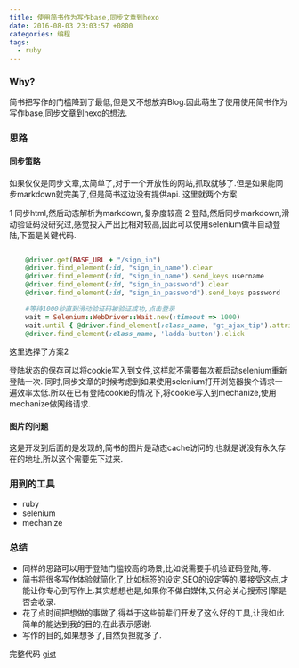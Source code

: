 ```yaml
---
title: 使用简书作为写作base,同步文章到hexo
date: 2016-08-03 23:03:57 +0800
categories: 编程
tags:
  - ruby
---
```

### Why?
简书把写作的门槛降到了最低,但是又不想放弃Blog.因此萌生了使用使用简书作为写作base,同步文章到hexo的想法.

<!--more-->

### 思路
#### 同步策略
如果仅仅是同步文章,太简单了,对于一个开放性的网站,抓取就够了.但是如果能同步markdown就完美了,但是简书这边没有提供api.
这里就两个方案

1 同步html,然后动态解析为markdown,复杂度较高
2 登陆,然后同步markdown,滑动验证码没研究过,感觉投入产出比相对较高,因此可以使用selenium做半自动登陆,下面是关键代码.

``` ruby

    @driver.get(BASE_URL + "/sign_in")
    @driver.find_element(:id, "sign_in_name").clear
    @driver.find_element(:id, "sign_in_name").send_keys username
    @driver.find_element(:id, "sign_in_password").clear
    @driver.find_element(:id, "sign_in_password").send_keys password

    #等待1000秒直到滑动验证码被验证成功,点击登录
    wait = Selenium::WebDriver::Wait.new(:timeout => 1000)
    wait.until { @driver.find_element(:class_name, "gt_ajax_tip").attribute('class').include? 'success' }
    @driver.find_element(:class_name, 'ladda-button').click

```

这里选择了方案2

登陆状态的保存可以将cookie写入到文件,这样就不需要每次都启动selenium重新登陆一次.
同时,同步文章的时候考虑到如果使用selenium打开浏览器挨个请求一遍效率太低.所以在已有登陆cookie的情况下,将cookie写入到mechanize,使用mechanize做网络请求.


#### 图片的问题
这是开发到后面的是发现的,简书的图片是动态cache访问的,也就是说没有永久存在的地址,所以这个需要先下过来.


### 用到的工具
- ruby
- selenium
- mechanize

### 总结
- 同样的思路可以用于登陆门槛较高的场景,比如说需要手机验证码登陆,等.
- 简书将很多写作体验就简化了,比如标签的设定,SEO的设定等的.要接受这点,才能让你专心到写作上.其实想想也是,如果你不做自媒体,又何必关心搜索引擎是否会收录.
- 花了点时间把想做的事做了,得益于这些前辈们开发了这么好的工具,让我如此简单的能达到我的目的,在此表示感谢.
- 写作的目的,如果想多了,自然负担就多了.

完整代码 [gist](https://gist.github.com/luaxlou/4759eebf03fdd165b90d01eaa81cf6f3)